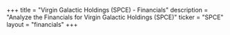 +++
title = "Virgin Galactic Holdings (SPCE) - Financials"
description = "Analyze the Financials for Virgin Galactic Holdings (SPCE)"
ticker = "SPCE"
layout = "financials"
+++

